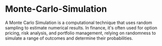# Monte-Carlo-Simulation
A Monte Carlo Simulation is a computational technique that uses random sampling to estimate numerical results. In finance, it's often used for option pricing, risk analysis, and portfolio management, relying on randomness to simulate a range of outcomes and determine their probabilities.
